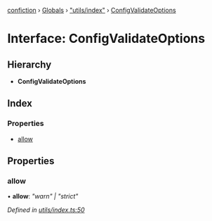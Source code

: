 [confiction](../README.md) › [Globals](../globals.md) › ["utils/index"](../modules/_utils_index_.md) › [ConfigValidateOptions](_utils_index_.configvalidateoptions.md)

# Interface: ConfigValidateOptions

## Hierarchy

* **ConfigValidateOptions**

## Index

### Properties

* [allow](_utils_index_.configvalidateoptions.md#allow)

## Properties

###  allow

• **allow**: *"warn" | "strict"*

*Defined in [utils/index.ts:50](https://github.com/leomeloxp/confiction/blob/2fe5908/src/utils/index.ts#L50)*
